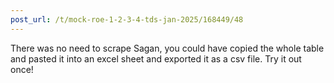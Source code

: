 ```yaml
---
post_url: /t/mock-roe-1-2-3-4-tds-jan-2025/168449/48
---
```

There was no need to scrape Sagan, you could have copied the whole table and pasted it into an excel sheet and exported it as a csv file. Try it out once!